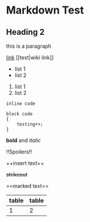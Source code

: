 # Markdown Test

## Heading 2

this is a paragraph

[link](https://google.com)
[[test|wiki link]]

- list 1
- list 2

1. list 1
1. list 2

`inline code`

```
block code
{
    testing++;
}
```

**bold** and _italic_

!!Spoilers!!

++insert text++

~~strikeout~~

==marked text==

| table | table |
| ----- | ----- |
| 1     | 2     |
